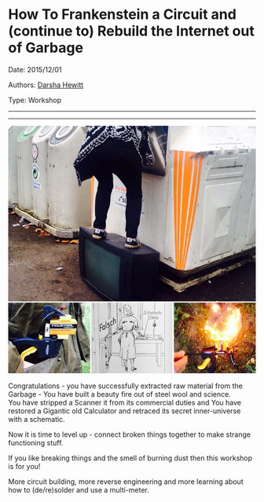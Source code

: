 # How To Frankenstein a Circuit and (continue to) Rebuild the Internet out of Garbage

Date: 2015/12/01

Authors: [Darsha Hewitt](http://darsha.org)

Type: Workshop

---
---

![](Frankenstein-a-Circuit02.jpg)

Congratulations - you have successfully extracted raw material from the Garbage -  You have built a beauty fire out of steel wool and science.  
You have stripped a Scanner it from its commercial duties and You have restored a Gigantic old Calculator and retraced its secret inner-universe with a schematic.

Now it is time to level up - connect broken things together to make strange functioning stuff.

If you like breaking things and the smell of burning dust then this workshop is for you!

More circuit building, more reverse engineering and more learning about how to (de/re)solder and use a multi-meter.
